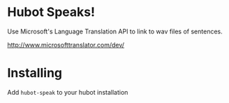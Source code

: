 Hubot Speaks!
=============

Use Microsoft's Language Translation API to link to wav files of
sentences.

http://www.microsofttranslator.com/dev/

Installing
==========

  Add `hubot-speak` to your hubot installation


